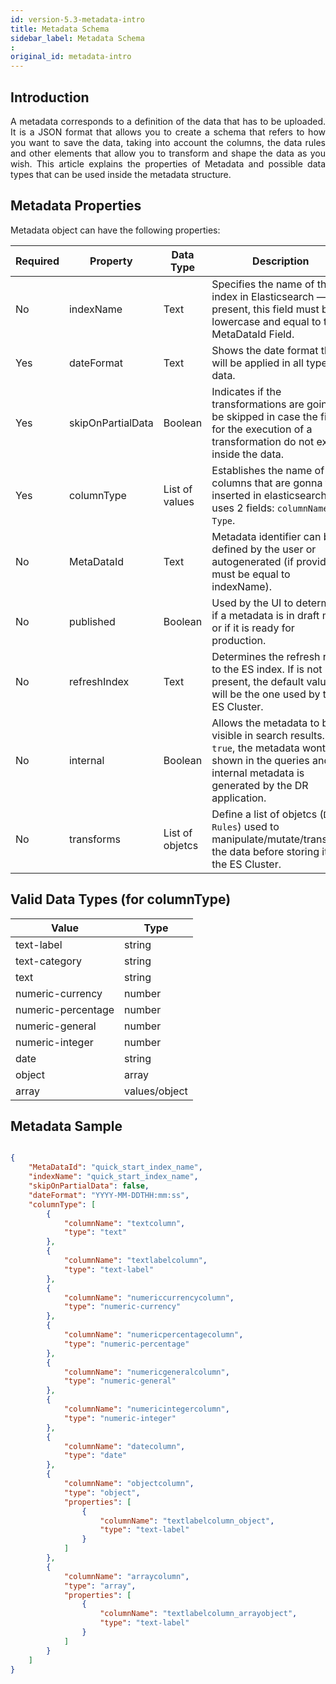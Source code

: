 ```yaml
---
id: version-5.3-metadata-intro
title: Metadata Schema
sidebar_label: Metadata Schema
: 
original_id: metadata-intro
---
```


<div style="text-align: justify">


## Introduction

A metadata corresponds to a definition of the data that has to be  uploaded. It is a JSON format that allows you to create a schema that refers to how you want to save the data, taking into account the columns, the data rules and other elements that allow you to transform and shape the data as you wish.  This article explains the properties of Metadata and possible data types that can be used inside the metadata structure.

## Metadata Properties

Metadata object can have the following properties:


| Required | Property | Data Type | Description
| ------ | ------ | ------ | ------ |
| No | indexName | Text | Specifies the name of the index in Elasticsearch — if present, this field must be in lowercase and equal to the MetaDataId Field.|
| Yes | dateFormat | Text | Shows the date format that will be applied in all types of data.
| Yes | skipOnPartialData | Boolean | Indicates if the transformations are going to be skipped in case the fields for the execution of a transformation do not exist inside the data.
| Yes | columnType | List of values | Establishes the name of the columns that are gonna to be inserted in elasticsearch. It uses 2 fields: `columnName` and `Type`. |
| No | MetaDataId | Text | Metadata identifier can be defined by the user or autogenerated (if provided, it must be equal to indexName).|
| No | published | Boolean | Used by the UI to determine if a metadata is in draft mode or if it is ready for production. |
| No | refreshIndex | Text | Determines the refresh rate to the ES index. If is not present, the default value, will be the one used by the ES Cluster. |
| No | internal | Boolean | Allows the metadata to be visible in search results. If `true`, the metadata wont be shown in the queries and an internal metadata is generated by the DR application.|
| No | transforms | List of objetcs | Define a list of objetcs (`Data Rules`) used to manipulate/mutate/transform the data before storing it in the ES Cluster.|

## Valid Data Types (for columnType)

| Value | Type 
|------|-------
| text-label | string 
| text-category | string 
| text | string 
| numeric-currency | number 
| numeric-percentage | number 
| numeric-general | number 
| numeric-integer | number  
| date | string 
| object | array 
| array | values/object 

## Metadata Sample

~~~ JSON

{
    "MetaDataId": "quick_start_index_name",
    "indexName": "quick_start_index_name",
    "skipOnPartialData": false,
    "dateFormat": "YYYY-MM-DDTHH:mm:ss",
    "columnType": [
        {
            "columnName": "textcolumn",
            "type": "text"
        },
        {
            "columnName": "textlabelcolumn",
            "type": "text-label"
        },
        {
            "columnName": "numericcurrencycolumn",
            "type": "numeric-currency"
        },
        {
            "columnName": "numericpercentagecolumn",
            "type": "numeric-percentage"
        },
        {
            "columnName": "numericgeneralcolumn",
            "type": "numeric-general"
        },
        {
            "columnName": "numericintegercolumn",
            "type": "numeric-integer"
        },
        {
            "columnName": "datecolumn",
            "type": "date"
        },
        {
            "columnName": "objectcolumn",
            "type": "object",
            "properties": [
                {
                    "columnName": "textlabelcolumn_object",
                    "type": "text-label"
                }
            ]
        },
        {
            "columnName": "arraycolumn",
            "type": "array",
            "properties": [
                {
                    "columnName": "textlabelcolumn_arrayobject",
                    "type": "text-label"
                }
            ]
        }
    ]
}

~~~